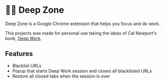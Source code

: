 # 👨‍💻 Deep Zone

Deep Zone is a Google Chrome extension that helps you focus and do work.

This projects was made for personal use taking the ideas of Cal Newport's book, [Deep Work](https://www.amazon.com.br/dp/B00X7D8X8S/ref=dp-kindle-redirect?_encoding=UTF8&btkr=1).

## Features

- Blacklist URLs
- Popup that starts Deep Work session and closes all blacklisted URLs
- Restore all closed tabs when the session is over
